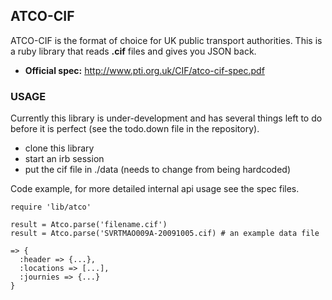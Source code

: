 ## ATCO-CIF

ATCO-CIF is the format of choice for UK public transport authorities. This is a ruby library that reads **.cif** files and gives you JSON back.

* **Official spec:** http://www.pti.org.uk/CIF/atco-cif-spec.pdf

### USAGE

Currently this library is under-development and has several things left to do before it is perfect (see the todo.down file in the repository).

* clone this library
* start an irb session
* put the cif file in ./data (needs to change from being hardcoded)

Code example, for more detailed internal api usage see the spec files.

    require 'lib/atco'
    
    result = Atco.parse('filename.cif')
    result = Atco.parse('SVRTMAO009A-20091005.cif) # an example data file

    => {
      :header => {...},
      :locations => [...],
      :journies => {...}
    }
    

